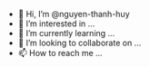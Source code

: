 - 👋 Hi, I’m @nguyen-thanh-huy
- 👀 I’m interested in ...
- 🌱 I’m currently learning ...
- 💞️ I’m looking to collaborate on ...
- 📫 How to reach me ...

<!---
nguyen-thanh-huy/nguyen-thanh-huy is a ✨ special ✨ repository because its `README.md` (this file) appears on your GitHub profile.
You can click the Preview link to take a look at your changes.
--->
